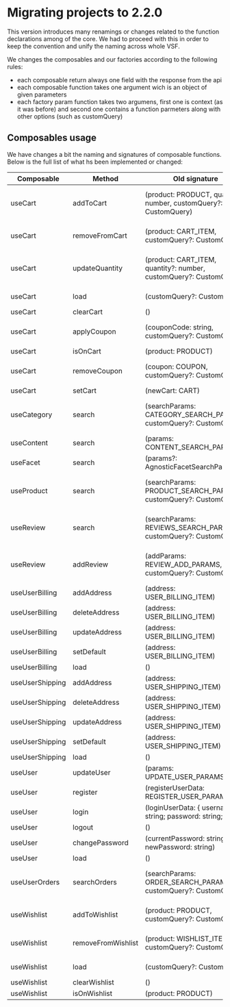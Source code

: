# Migrating projects to 2.2.0

This version introduces many renamings or changes related to the function declarations among of the core. We had to proceed with this in order to keep the convention and unify the naming across whole VSF.

We changes the composables and our factories according to the following rules:
- each composable return always one field with the response from the api
- each composable function takes one argument wich is an object of given parameters
- each factory param function takes two argumens, first one is context (as it was before) and second one contains a function parmeters along with other options (such as customQuery)

## Composables usage

We have changes a bit the naming and signatures of composable functions. Below is the full list of what hs been implemented or changed:

| Composable | Method | Old signature | New signature |
|------------|--------|---------------|---------------|
|      useCart      |   addToCart     |       (product: PRODUCT, quantity: number, customQuery?: CustomQuery)        |       ({ product: PRODUCT, quantity: number, customQuery?: CustomQuery })        |
|      useCart      |   removeFromCart    |       (product: CART_ITEM, customQuery?: CustomQuery)        |       ({ product: CART_ITEM, customQuery?: CustomQuery })        |
|      useCart      |   updateQuantity     |       (product: CART_ITEM, quantity?: number, customQuery?: CustomQuery)        |    ({ product: CART_ITEM, quantity?: number, customQuery?: CustomQuery })           |
|      useCart      |   load     |      (customQuery?: CustomQuery)         |        ({ customQuery?: CustomQuery } = {})       |
|      useCart      |   clearCart    |      ()         |       ()        |
|      useCart      |   applyCoupon     |      (couponCode: string, customQuery?: CustomQuery)         |        ({ couponCode: string, customQuery?: CustomQuery })       |
|      useCart      |   isOnCart    |      (product: PRODUCT)         |       ({ product: PRODUCT })        |
|      useCart      |   removeCoupon     |       (coupon: COUPON, customQuery?: CustomQuery)        |       ({ coupon: COUPON, customQuery?: CustomQuery })        |
|      useCart      |   setCart     |       (newCart: CART)        |       ({ newCart: CART })        |
|      useCategory      |   search     |       (searchParams: CATEGORY_SEARCH_PARAMS, customQuery?: CustomQuery)       |       ({ ...searchParams: CATEGORY_SEARCH_PARAMS, customQuery?: CustomQuery })        |
|      useContent      |   search     |       (params: CONTENT_SEARCH_PARAMS)       |       No changes        |
|      useFacet      |   search     |       (params?: AgnosticFacetSearchParams)      |       No changes        |
|      useProduct      |   search     |       (searchParams: PRODUCT_SEARCH_PARAMS, customQuery?: CustomQuery)       |       ({ ...searchParams: PRODUCT_SEARCH_PARAMS, customQuery?: CustomQuery })        |
|      useReview      |   search     |       (searchParams: REVIEWS_SEARCH_PARAMS, customQuery?: CustomQuery)       |       ({ ...searchParams: REVIEWS_SEARCH_PARAMS, customQuery?: CustomQuery })        |
|      useReview      |   addReview     |       (addParams: REVIEW_ADD_PARAMS, customQuery?: CustomQuery)       |       ({ ...addParams: REVIEW_ADD_PARAMS, customQuery?: CustomQuery })        |
|      useUserBilling      |   addAddress     |       (address: USER_BILLING_ITEM)      |       ({ address: USER_BILLING_ITEM })        |
|      useUserBilling      |   deleteAddress     |      (address: USER_BILLING_ITEM)      |       ({ address: USER_BILLING_ITEM })        |
|      useUserBilling      |   updateAddress     |       (address: USER_BILLING_ITEM)      |       ({ address: USER_BILLING_ITEM })        |
|      useUserBilling      |   setDefault     |       (address: USER_BILLING_ITEM)      |       ({ address: USER_BILLING_ITEM })        |
|      useUserBilling      |   load     |       ()       |       ()        |
|      useUserShipping      |   addAddress     |       (address: USER_SHIPPING_ITEM)      |       ({ address: USER_SHIPPING_ITEM })        |
|      useUserShipping      |   deleteAddress     |      (address: USER_SHIPPING_ITEM)      |       ({ address: USER_SHIPPING_ITEM })        |
|      useUserShipping      |   updateAddress     |       (address: USER_SHIPPING_ITEM)      |       ({ address: USER_SHIPPING_ITEM })        |
|      useUserShipping      |   setDefault     |       (address: USER_SHIPPING_ITEM)      |       ({ address: USER_SHIPPING_ITEM })        |
|      useUserShipping      |   load     |       ()       |       ()        |
|      useUser      |   updateUser     |       (params: UPDATE_USER_PARAMS)       |       ({ user: UPDATE_USER_PARAMS })        |
|      useUser      |   register     |       (registerUserData: REGISTER_USER_PARAMS)       |       ({ user: REGISTER_USER_PARAMS })        |
|      useUser      |   login     |       (loginUserData: { username: string; password: string; })       |       ({ user: LOGIN_USER_PARAMS })        |
|      useUser      |   logout     |       ()       |       ()        |
|      useUser      |   changePassword     |       (currentPassword: string, newPassword: string)       |       ({ currentPassword: string, newPassword: string })        |
|      useUser      |   load     |       ()       |       ()        |
|      useUserOrders      |   searchOrders     |       (searchParams: ORDER_SEARCH_PARAMS, customQuery?: CustomQuery)       |       ({ ...searchParams: ORDER_SEARCH_PARAMS, customQuery?: CustomQuery } = {})        |
|      useWishlist      |   addToWishlist     |       (product: PRODUCT, customQuery?: CustomQuery)       |       ({ product: PRODUCT, customQuery?: CustomQuery })        |
|      useWishlist      |   removeFromWishlist     |       (product: WISHLIST_ITEM, customQuery?: CustomQuery)       |       ({ product: WISHLIST_ITEM, customQuery?: CustomQuery })        |
|      useWishlist      |   load     |       (customQuery?: CustomQuery)       |       ({ customQuery?: CustomQuery } = {})        |
|      useWishlist      |   clearWishlist     |       ()       |       ()        |
|      useWishlist      |   isOnWishlist     |       (product: PRODUCT)       |       ({ product: PRODUCT })        |
